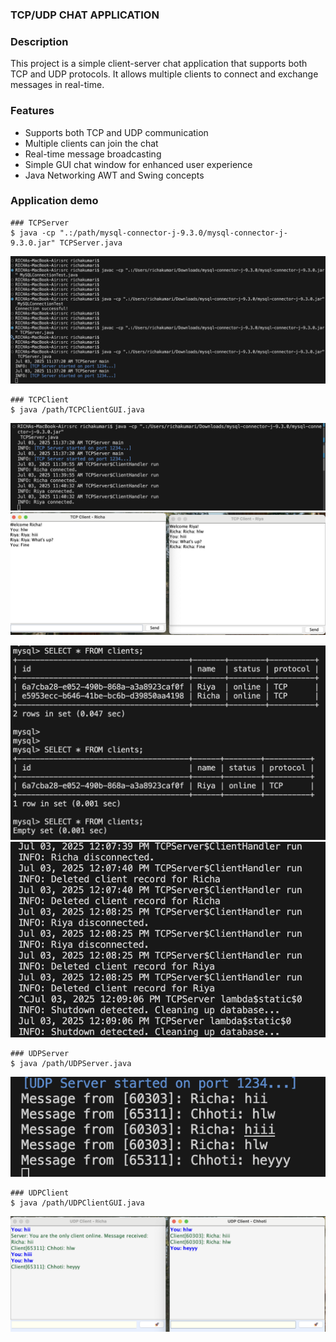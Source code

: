 ### TCP/UDP CHAT APPLICATION

### Description

This project is a simple client-server chat application that supports both TCP and UDP protocols. It allows multiple clients to connect and exchange messages in real-time.

### Features

- Supports both TCP and UDP communication
- Multiple clients can join the chat
- Real-time message broadcasting
- Simple GUI chat window for enhanced user experience
- Java Networking AWT and Swing concepts 


### Application demo
    ### TCPServer
    $ java -cp ".:/path/mysql-connector-j-9.3.0/mysql-connector-j-9.3.0.jar" TCPServer.java 
![TCPServer](./image/TCPServer_Start.png)

    ### TCPClient
    $ java /path/TCPClientGUI.java
![TCPClient_connected](./image/TCPClient-Connected.png)
![TCPClient](./image/TCPClientGUI.png)

![database_details](./image/database_details.png)
![Disconnected_message](./image/Disconnected_message.png)


    ### UDPServer
    $ java /path/UDPServer.java
![UDPServer](./image/UDPServer_start.png)

    ### UDPClient
    $ java /path/UDPClientGUI.java
![UDPClient](./image/UDPClientGUI.png)

